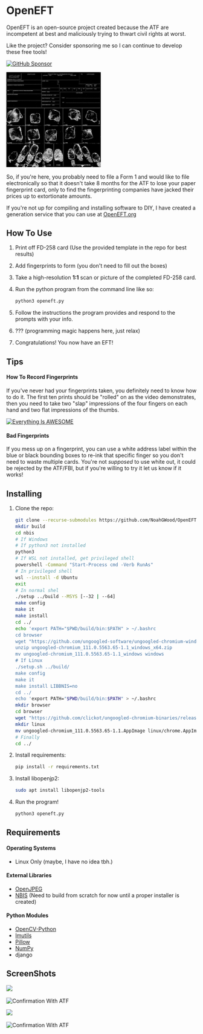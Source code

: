 # OpenEFT
OpenEFT is an open-source project created because the ATF are incompetent at best and maliciously trying to thwart civil rights at worst.

Like the project? Consider sponsoring me so I can continue to develop these free tools!

[![GitHub Sponsor](https://img.shields.io/github/sponsors/NoahGWood?label=Sponsor&logo=GitHub)](https://github.com/sponsors/NoahGWood)

<img src="docs/imgs/blurred.png" width="250" />

So, if you're here, you probably need to file a Form 1 and would like to file electronically so that it doesn't take 8 months for the ATF to lose your paper fingerprint card, only to find the fingerprinting companies have jacked their prices up to extortionate amounts.

If you're not up for compiling and installing software to DIY, I have created a generation service that you can use at [OpenEFT.org](https://www.openeft.org/eft)

## How To Use

1. Print off FD-258 card (Use the provided template in the repo for best results)

2. Add fingerprints to form (you don't need to fill out the boxes)

3. Take a high-resolution **1:1** scan or picture of the completed FD-258 card.

4. Run the python program from the command line like so:

   ```bash
   python3 openeft.py
   ```

5. Follow the instructions the program provides and respond to the prompts with your info.

6. ??? (programming magic happens here, just relax)

7. Congratulations! You now have an EFT!

## Tips

#### How To Record Fingerprints

If you've never had your fingerprints taken, you definitely need to know how to do it. The first ten prints should be "rolled" on as the video demonstrates, then you need to take two "slap" impressions of the four fingers on each hand and two flat impressions of the thumbs.

[![Everything Is AWESOME](http://img.youtube.com/vi/47YLGj_yLVA/0.jpg)](//www.youtube.com/watch?v=47YLGj_yLVA "Fingerprinting Technique")

#### Bad Fingerprints

If you mess up on a fingerprint, you can use a white address label within the blue or black bounding boxes to re-ink that specific finger so you don't need to waste multiple cards. You're not *supposed* to use white out, it could be rejected by the ATF/FBI, but if you're willing to try it let us know if it works! 

## Installing

1. Clone the repo:

   ```sh
   git clone --recurse-submodules https://github.com/NoahGWood/OpenEFT.git
   mkdir build
   cd nbis
   # If Windows
   # If python3 not installed
   python3
   # If WSL not installed, get privileged shell
   powershell -Command "Start-Process cmd -Verb RunAs"
   # In privileged shell
   wsl --install -d Ubuntu
   exit
   # In normal shel
   ./setup ../build --MSYS [--32 | --64]
   make config
   make it
   make install
   cd ../
   echo 'export PATH="$PWD/build/bin:$PATH" > ~/.bashrc
   cd browser
   wget "https://github.com/ungoogled-software/ungoogled-chromium-windows/releases/download/111.0.5563.65-1.1/ungoogled-chromium_111.0.5563.65-1.1_windows_x64.zip"
   unzip ungoogled-chromium_111.0.5563.65-1.1_windows_x64.zip
   mv ungoogled-chromium_111.0.5563.65-1.1_windows windows
   # If Linux
   ./setup.sh ../build/
   make config
   make it
   make install LIBBNIS=no
   cd ../
   echo 'export PATH="$PWD/build/bin:$PATH" > ~/.bashrc
   mkdir browser
   cd browser
   wget "https://github.com/clickot/ungoogled-chromium-binaries/releases/download/111.0.5563.65-1/ungoogled-chromium_111.0.5563.65-1.1.AppImage"
   mkdir linux
   mv ungoogled-chromium_111.0.5563.65-1.1.AppImage linux/chrome.AppImage
   # Finally
   cd ../
   ```

2. Install requirements:

   ```sh
   pip install -r requirements.txt
   ```

3. Install libopenjp2:

   ```bash
   sudo apt install libopenjp2-tools
   ```

5. Run the program!

   ```bash
   python3 openeft.py

## Requirements

#### Operating Systems

* Linux Only (maybe, I have no idea tbh.)

#### External Libraries

* [OpenJPEG](https://github.com/uclouvain/openjpeg)
* [NBIS](https://www.nist.gov/services-resources/software/nist-biometric-image-software-nbis) (Need to build from scratch for now until a proper installer is created)

#### Python Modules

* [OpenCV-Python](https://github.com/opencv/opencv-python)
* [Imutils](https://github.com/PyImageSearch/imutils)
* [Pillow](https://python-pillow.org/)
* [NumPy](https:://numpy.org)
* django

## ScreenShots

![](docs/imgs/openeft_gui.png)

![Confirmation With ATF](docs/imgs/personal.png)

![](docs/imgs/eft_files.png)



![Confirmation With ATF](docs/imgs/ITWORKS.png)
